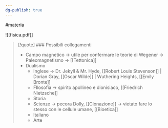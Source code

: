 ```yaml
---
dg-publish: true
---
```

#materia 

![[fisica.pdf]]

>[!quote] ### Possibili collegamenti
>- Campo magnetico -> utile per confermare le teorie di Wegener -> Paleomagnetismo -> [[Tettonica]]
>- Dualismo 
>	- Inglese -> Dr. Jekyll & Mr. Hyde, [[Robert Louis Stevenson]] | Dorian Gray, [[Oscar Wilde]] | Wuthering Heights, [[Emily Bronte]]
>	- FIlosofia -> spirito apollineo e dionisiaco, [[Friedrich Nietzsche]] 
>	- Storia
>	- Scienze -> pecora Dolly, [[Clonazione]] -> vietato fare lo stesso con le cellule umane, [[Bioetica]]
>	- Italiano
>	- Arte

